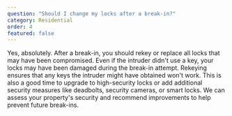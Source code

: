 ```yaml
---
question: "Should I change my locks after a break-in?"
category: Residential
order: 4
featured: false
---
```


Yes, absolutely. After a break-in, you should rekey or replace all locks that may have been compromised. Even if the intruder didn't use a key, your locks may have been damaged during the break-in attempt. Rekeying ensures that any keys the intruder might have obtained won't work. This is also a good time to upgrade to high-security locks or add additional security measures like deadbolts, security cameras, or smart locks. We can assess your property's security and recommend improvements to help prevent future break-ins.
